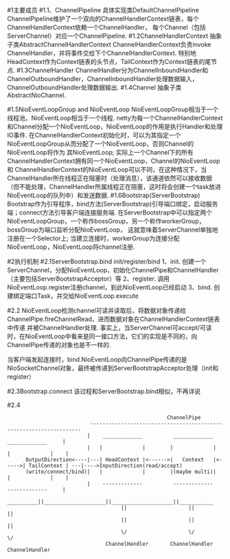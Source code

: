 #1主要成员
#1.1、ChannelPipeline
具体实现类DefaultChannelPipeline
ChannelPipeline维护了一个双向的ChannelHandlerContext链表，每个ChannelHandlerContext依赖一个ChannelHandler，
每个Channel（包括ServerChannel）对应一个ChannelPipeline.
#1.2ChannelHandlerContext
抽象子类AbstractChannelHandlerContext
ChannelHandlerContext负责invoke ChannelHandler，并将事件交给下个ChannelHandlerContext.
特别地HeadContext作为Context链表的头节点，TailContext作为Context链表的尾节点.
#1.3ChannelHandler
ChannelHandler分为ChannelInboundHandler和ChannelOutboundHandler，ChannelInboundHandler处理数据输入，
ChannelOutboundHandler处理数据输出.
#1.4Channel
抽象子类AbstractNioChannel.

#1.5NioEventLoopGroup and NioEventLoop
NioEventLoopGroup相当于一个线程池，NioEventLoop相当于一个线程.
netty为每一个ChannelHandlerContext和Channel分配一个NioEventLoop，NioEventLoop的作用是执行Handler和处理IO事件.
在ChannelHandlerContext初始化时，可以为其指定一个NioEventLoopGroup从而分配了一个NioEventLoop，否则Channel的NioEventLoop将作为
其NioEventLoop; 实际上一个Channel下的所有ChannelHandlerContext拥有同一个NioEventLoop，Channel的NioEventLoop和
ChannelHandlerContext的NioEventLoop可以不同，在这种情况下，当ChannelHandler所在线程正在阻塞时（处理消息），该通道依然可以接收数据
（但不能处理，ChannelHandler所属线程正在阻塞，这时将会创建一个task放进NioEventLoop的队列中）和发送数据.
#1.6Bootstrap(ServerBootstrap)
Bootstrap作为引导程序，bind方法(ServerBootstrap)引导端口绑定，启动服务端；connect方法引导客户端连接服务端.
在ServerBootstrap中可以指定两个NioEventLoopGroup，一个称作bossGroup，另一个称作workerGroup，bossGroup为端口监听分配NioEventLoop，
这就意味着ServerChannel单独地注册在一个Selector上; 当建立连接时，workerGroup为连接分配NioEventLoop，NioEventLoop将channel注册.


#2执行机制
#2.1ServerBootstrap.bind
init/register/bind
1、init. 创建一个ServerChannel，分配NioEventLoop，初始化ChannelPipe和ChannelHandler（主要包括ServerBootstrapAcceptor）等
2、register. 调用NioEventLoop.register注册channel，到此NioEventLoop已经启动
3、bind. 创建绑定端口Task，并交给NioEventLoop.execute

#2.2
NioEventLoop检测channel可读并读取后，将数据对象传递给ChannelPipe.fireChannelRead，进而数据对象在ChannelHandlerContext链表中传递
并被ChannelHandler处理.
事实上，当ServerChannel可accept/可读时，在NioEventLoop中看来是同一接口方法，它们的实现是不同的，向ChannelPipe传递的对象也是不一样的.

当客户端发起连接时，bind.NioEventLoop向ChannelPipe传递的是NioSocketChannel对象，最终被传递到ServerBootstrapAcceptor处理（init和register）

#2.3Bootstrap.connect
该过程和ServerBootstrap.bind相似，不再详说

#2.4

                                                        ChannelPipe
                               -------------------------------------------------------------------
                              |    _____________          _____________         _____________     |   
                              |   |             |        |             |       |             |    |
          OutputDirection<----|---| HeadContext |<------>|   Context   |<----->| TailContext | ---|---->InputDirection(read/accept)
          (write/connect/bind)|   |             |        |(maybe multi)|       |             |    |
                              |    -------------          -------------         -------------     |
                               __________||____________________||____________________||___________
                                         ||                    ||                    ||
                                         ||                    ||                    ||
                                         \/                    \/                    \/
                                    ChannelHandler       ChannelHandler       ChannelHandler